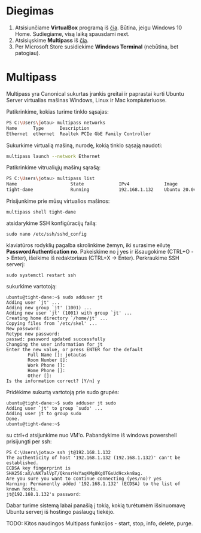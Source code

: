 # Diegimas

1. Atsisiunčiame **VirtualBox** programą iš [čia](https://www.virtualbox.org/wiki/Downloads). Būtina, jeigu Windows 10 Home. Sudiegiame, visą laiką spausdami next.
2. Atsisiųskime **Multipass** iš [čia](https://multipass.run/).
3. Per Microsoft Store susidiekime **Windows Terminal** (nebūtina, bet patogiau).

# Multipass

Multipass yra Canonical sukurtas įrankis greitai ir paprastai kurti Ubuntu Server virtualias mašinas Windows, Linux ir Mac kompiuteriuose. 

Patikrinkime, kokias turime tinklo sąsajas:

```bash
PS C:\Users\jotau> multipass networks
Name      Type      Description
Ethernet  ethernet  Realtek PCIe GbE Family Controller
```

Sukurkime virtualią mašiną, nurodę, kokią tinklo sąsają naudoti:
```bash
multipass launch --network Ethernet
```

Patikrinkime vitrualiųjų mašinų sąrašą:

```bash
PS C:\Users\jotau> multipass list
Name                    State             IPv4             Image
tight-dane              Running           192.168.1.132    Ubuntu 20.04 LTS
```

Prisijunkime prie mūsų virtualios mašinos:

```
multipass shell tight-dane
```

atsidarykime SSH konfigūracijų failą:
```
sudo nano /etc/ssh/sshd_config
```

klaviatūros rodyklių pagalba skrolinkime žemyn, iki surasime eilutę **PasswordAuthentication no**. Pakeiskime no į yes ir išsaugokime (CTRL+O -> Enter), išeikime iš redaktoriaus (CTRL+X -> Enter). Perkraukime SSH serverį:

```
sudo systemctl restart ssh
```

sukurkime vartotoją:

```
ubuntu@tight-dane:~$ sudo adduser jt
Adding user `jt' ...
Adding new group `jt' (1001) ...
Adding new user `jt' (1001) with group `jt' ...
Creating home directory `/home/jt' ...
Copying files from `/etc/skel' ...
New password:
Retype new password:
passwd: password updated successfully
Changing the user information for jt
Enter the new value, or press ENTER for the default
        Full Name []: jotautas
        Room Number []:
        Work Phone []:
        Home Phone []:
        Other []:
Is the information correct? [Y/n] y
```
Pridėkime sukurtą vartotoją prie sudo grupės:
```
ubuntu@tight-dane:~$ sudo adduser jt sudo
Adding user `jt' to group `sudo' ...
Adding user jt to group sudo
Done.
ubuntu@tight-dane:~$
```

su ctrl+d atsijunkime nuo VM'o. Pabandykime iš windows powershell prisijungti per ssh:

```
PS C:\Users\jotau> ssh jt@192.168.1.132
The authenticity of host '192.168.1.132 (192.168.1.132)' can't be established.
ECDSA key fingerprint is SHA256:aX/uNK7alVpT/QknsrHsYaqKMg8Kg0TGsUd9cxkn8ag.
Are you sure you want to continue connecting (yes/no)? yes
Warning: Permanently added '192.168.1.132' (ECDSA) to the list of known hosts.
jt@192.168.1.132's password:
```

Dabar turime sistemą labai panašią į tokią, kokią turėtumėm išsinuomavę Ubuntu serverį iš hostingo paslaugų tiekėjo.

TODO: Kitos naudingos Multipass funkcijos - start, stop, info, delete, purge. 



